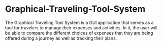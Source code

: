 # Graphical-Traveling-Tool-System
The Graphical Traveling Tool System is a GUI application that serves as a tool for travelers to manage their expenses and activities. In it, the user will be able to compare the different choices of expenses that they are being offered during a journey as well as tracking their plans.
